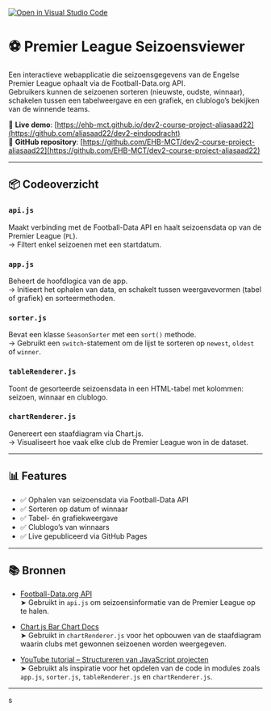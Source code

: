 [![Open in Visual Studio Code](https://classroom.github.com/assets/open-in-vscode-2e0aaae1b6195c2367325f4f02e2d04e9abb55f0b24a779b69b11b9e10269abc.svg)](https://classroom.github.com/online_ide?assignment_repo_id=19503429&assignment_repo_type=AssignmentRepo)

# ⚽ Premier League Seizoensviewer

Een interactieve webapplicatie die seizoensgegevens van de Engelse Premier League ophaalt via de Football-Data.org API.  
Gebruikers kunnen de seizoenen sorteren (nieuwste, oudste, winnaar), schakelen tussen een tabelweergave en een grafiek, en clublogo’s bekijken van de winnende teams.

🔗 **Live demo**: [https://ehb-mct.github.io/dev2-course-project-aliasaad22](https://github.com/aliasaad22/dev2-eindopdracht)  
📁 **GitHub repository**: [https://github.com/EHB-MCT/dev2-course-project-aliasaad22](https://github.com/EHB-MCT/dev2-course-project-aliasaad22)

---

## 📦 Codeoverzicht

### `api.js`

Maakt verbinding met de Football-Data API en haalt seizoensdata op van de Premier League (`PL`).  
→ Filtert enkel seizoenen met een startdatum.

### `app.js`

Beheert de hoofdlogica van de app.  
→ Initieert het ophalen van data, en schakelt tussen weergavevormen (tabel of grafiek) en sorteermethoden.

### `sorter.js`

Bevat een klasse `SeasonSorter` met een `sort()` methode.  
→ Gebruikt een `switch`-statement om de lijst te sorteren op `newest`, `oldest` of `winner`.

### `tableRenderer.js`

Toont de gesorteerde seizoensdata in een HTML-tabel met kolommen: seizoen, winnaar en clublogo.

### `chartRenderer.js`

Genereert een staafdiagram via Chart.js.  
→ Visualiseert hoe vaak elke club de Premier League won in de dataset.

---

## 📊 Features

- ✅ Ophalen van seizoensdata via Football-Data API
- ✅ Sorteren op datum of winnaar
- ✅ Tabel- én grafiekweergave
- ✅ Clublogo’s van winnaars
- ✅ Live gepubliceerd via GitHub Pages

---

## 📚 Bronnen

- [Football-Data.org API](https://www.football-data.org)  
  ➤ Gebruikt in `api.js` om seizoensinformatie van de Premier League op te halen.

- [Chart.js Bar Chart Docs](https://www.chartjs.org/docs/latest/charts/bar.html)  
  ➤ Gebruikt in `chartRenderer.js` voor het opbouwen van de staafdiagram waarin clubs met gewonnen seizoenen worden weergegeven.

- [YouTube tutorial – Structureren van JavaScript projecten](https://www.youtube.com/watch?v=VfGW0Qiy2I0)  
  ➤ Gebruikt als inspiratie voor het opdelen van de code in modules zoals `app.js`, `sorter.js`, `tableRenderer.js` en `chartRenderer.js`.

---

s
